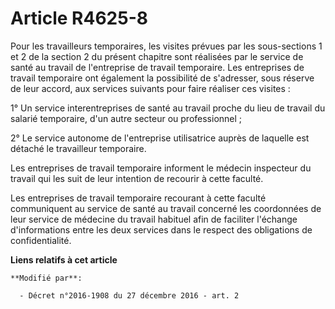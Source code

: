 # Article R4625-8

Pour  les travailleurs temporaires, les visites prévues par les sous-sections 1 et 2 de la section 2 du présent chapitre sont
réalisées par le service de santé au travail de l'entreprise de travail temporaire. Les entreprises de travail temporaire ont
également la possibilité de s'adresser, sous réserve de leur accord, aux services suivants pour faire réaliser ces visites : 

1° Un service interentreprises de santé au travail proche du lieu de travail du salarié temporaire, d'un autre secteur ou
professionnel ; 

2° Le service autonome de l'entreprise utilisatrice auprès de laquelle est détaché le travailleur temporaire. 

Les entreprises de travail temporaire informent le médecin inspecteur du travail qui les suit de leur intention de recourir à
cette faculté. 

Les entreprises de travail temporaire recourant à cette faculté communiquent au service de santé au travail concerné les
coordonnées de leur service de médecine du travail habituel afin de faciliter l'échange d'informations entre les deux
services dans le respect des obligations de confidentialité.

**Liens relatifs à cet article**

	**Modifié par**:

	  - Décret n°2016-1908 du 27 décembre 2016 - art. 2
